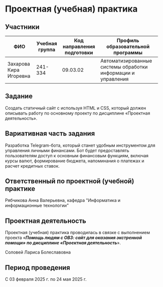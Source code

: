 # Проектная (учебная) практика

## Участники

| ФИО | Учебная группа | Код направления подготовки | Профиль образовательной программы |
|-|-|-|-|
| Захарова Кира Игоревна | 241-334 | 09.03.02 | Автоматизированные системы обработки информации и управления |

## Задание

Создать статичный сайт с используя HTML и CSS, который должен описывать работу по основному проекту по дисциплине «Проектная деятельность».

## Вариативная часть задания

Разработка Telegram-бота, который станет удобным инструментом для управления личными финансами. Бот будет предоставлять пользователям доступ к основным финансовым функциям, включая курсы валют, формирование бюджета, напоминания о платежах и расчет кредитных ставок.

## Ответственный по проектной (учебной) практике

Рябчикова Анна Валерьевна, кафедра "Информатика и информационные технологии"

## Проектная деятельность

Проектная (учебная) практика проводилась в связке с выполнением проекта «***Помощь людям с ОВЗ: сайт для оказания экстренной помощи» по дисциплине «Проектная деятельность***».

Соловей Лариса Болеславовна

## Период проведения

С 03 февраля 2025 г. по 24 мая 2025 г.

